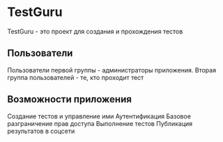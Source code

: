 # TestGuru

TestGuru - это проект для создания и прохождения тестов

## Пользователи
Пользователи первой группы - администраторы приложения. Вторая группа пользователей - те, кто проходит тест

## Возможности приложения
Создание тестов и управление ими
Аутентификация
Базовое разграничение прав доступа
Выполнение тестов
Публикация результатов в соцсети
